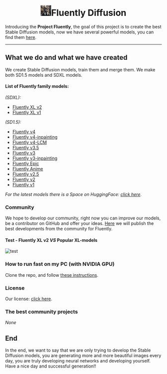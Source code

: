 <h1><center><img src="assets/logo_200x200.png" width="34px" style="display: inline" alt="">Fluently Diffusion</center></h1>

Introducing the **Project Fluently**, the goal of this project is to create the best Stable Diffusion models, now we have several powerful models, you can find them [here](https://huggingface.co/fluently?sort_models=likes#models).

---

## What we do and what we have created

We create Stable Diffusion models, train them and merge them. We make both SD1.5 models and SDXL models.

#### List of Fluently family models:

*(SDXL):*
- [Fluently XL v2](https://huggingface.co/fluently/Fluently-XL-v2)
- [Fluently XL v1](https://huggingface.co/fluently/Fluently-XL-v1)

*(SD1.5):*
- [Fluently v4](https://huggingface.co/fluently/Fluently-v4)
- [Fluently v4-inpainting](https://huggingface.co/fluently/Fluently-v4-inpainting)
- [Fluently v4-LCM](https://huggingface.co/fluently/Fluently-v4-LCM)
- [Fluently v3.5](https://huggingface.co/fluently/Fluently-v3.5)
- [Fluently v3](https://huggingface.co/fluently/Fluently-v3)
- [Fluently v3-inpainting](https://huggingface.co/fluently/Fluently-3-inpainting)
- [Fluently Epic](https://huggingface.co/fluently/Fluently-epic)
- [Fluently Anime](https://huggingface.co/fluently/Fluently-anime)
- [Fluently v2.5](https://huggingface.co/fluently/Fluently-v2.5)
- [Fluently v2](https://huggingface.co/fluently/Fluently-v2)
- [Fluently v1](https://huggingface.co/fluently/Fluently-v1)

*For the latest models there is a Space on HuggingFace: [click here](https://huggingface.co/spaces/fluently/Fluently-Playground)*.

### Community

We hope to develop our community, right now you can improve our models, be a contributor on GitHub and offer your ideas. [Here](#the-best-community-projects) we will publish the best developments from the community for Fluently.

#### Test - **Fluently XL v2** ***VS*** Popular XL-models

![test](assets/test_grid.png)

### How to run fast on my PC (with NVIDIA GPU)

Clone the repo, and follow [these instructions](Fluently-Playground/playground-readme.md).

### License

Our license: [click here](https://huggingface.co/spaces/fluently/License).

### The best community projects

*None*

## End

In the end, we want to say that we are only trying to develop the Stable Diffusion models, you are generating more and more beautiful images every day, you are truly developing neural networks and developing yourself. Have a nice day and successful generation!!
